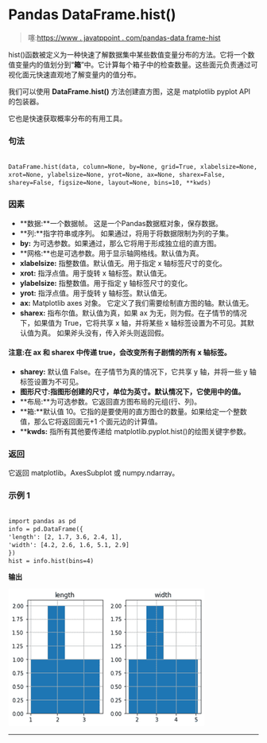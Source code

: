 # Pandas DataFrame.hist()

> 噻:[https://www . javatppoint . com/pandas-data frame-hist](https://www.javatpoint.com/pandas-dataframe-hist)

hist()函数被定义为一种快速了解数据集中某些数值变量分布的方法。它将一个数值变量内的值划分到“**箱**”中。它计算每个箱子中的检查数量。这些面元负责通过可视化面元快速直观地了解变量内的值分布。

我们可以使用 **DataFrame.hist()** 方法创建直方图，这是 matplotlib pyplot API 的包装器。

它也是快速获取概率分布的有用工具。

### 句法

```

DataFrame.hist(data, column=None, by=None, grid=True, xlabelsize=None, xrot=None, ylabelsize=None, yrot=None, ax=None, sharex=False, sharey=False, figsize=None, layout=None, bins=10, **kwds)

```

### 因素

*   **数据:**一个数据帧。
    这是一个Pandas数据框对象，保存数据。
*   **列:**指字符串或序列。
    如果通过，将用于将数据限制为列的子集。
*   **by:** 为可选参数。如果通过，那么它将用于形成独立组的直方图。
*   **网格:**也是可选参数。用于显示轴网格线。默认值为真。
*   **xlabelsize:** 指整数值。默认值无。用于指定 x 轴标签尺寸的变化。
*   **xrot:** 指浮点值。用于旋转 x 轴标签。默认值无。
*   **ylabelsize:** 指整数值。用于指定 y 轴标签尺寸的变化。
*   **yrot:** 指浮点值。用于旋转 y 轴标签。默认值无。
*   **ax:** Matplotlib axes 对象。
    它定义了我们需要绘制直方图的轴。默认值无。
*   **sharex:** 指布尔值。默认值为真，如果 ax 为无，则为假。在子情节的情况下，如果值为 True，它将共享 x 轴，并将某些 x 轴标签设置为不可见。其默认值为真。
    如果斧头没有，传入斧头则返回假。

#### 注意:在 ax 和 sharex 中传递 true，会改变所有子剧情的所有 x 轴标签。

*   **sharey:** 默认值 False。在子情节为真的情况下，它共享 y 轴，并将一些 y 轴标签设置为不可见。
*   **图形尺寸:**指图形创建的尺寸，单位为英寸。默认情况下，它使用**中的值。**
*   **布局:**为可选参数。它返回直方图布局的元组(行、列)。
*   **箱:**默认值 10。它指的是要使用的直方图仓的数量。如果给定一个整数值，那么它将返回面元+1 个面元边的计算值。
*   ****kwds:** 指所有其他要传递给 matplotlib.pyplot.hist()的绘图关键字参数。

### 返回

它返回 matplotlib。AxesSubplot 或 numpy.ndarray。

### 示例 1

```

import pandas as pd
info = pd.DataFrame({
'length': [2, 1.7, 3.6, 2.4, 1],
'width': [4.2, 2.6, 1.6, 5.1, 2.9]
})
hist = info.hist(bins=4)

```

**输出**

![Pandas DataFrame.hist()](img/1397486a5da53d03d652a619ab563675.png)

* * *